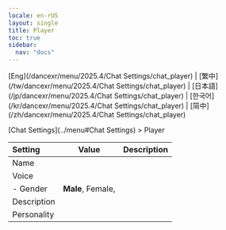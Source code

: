 ```yaml
---
locale: en-rUS
layout: single
title: Player
toc: true
sidebar:
  nav: "docs"
---
```

[Eng](/dancexr/menu/2025.4/Chat Settings/chat_player) | [繁中](/tw/dancexr/menu/2025.4/Chat Settings/chat_player) | [日本語](/jp/dancexr/menu/2025.4/Chat Settings/chat_player) | [한국어](/kr/dancexr/menu/2025.4/Chat Settings/chat_player) | [简中](/zh/dancexr/menu/2025.4/Chat Settings/chat_player)

[Chat Settings](../menu#Chat Settings) > Player



| Setting | Value | Description |
| :--- | --- | :--- |
| Name || 
| Voice |  |  |
|- Gender | **Male**, Female,  | 
| Description || 
| Personality || 
